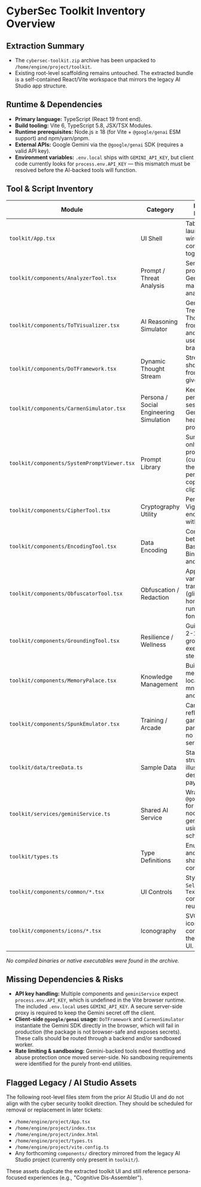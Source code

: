 # CyberSec Toolkit Inventory Overview

## Extraction Summary
- The `cybersec-toolkit.zip` archive has been unpacked to `/home/engine/project/toolkit`.
- Existing root-level scaffolding remains untouched. The extracted bundle is a self-contained React/Vite workspace that mirrors the legacy AI Studio app structure.

## Runtime & Dependencies
- **Primary language:** TypeScript (React 19 front end).
- **Build tooling:** Vite 6, TypeScript 5.8, JSX/TSX Modules.
- **Runtime prerequisites:** Node.js ≥ 18 (for Vite + `@google/genai` ESM support) and npm/yarn/pnpm.
- **External APIs:** Google Gemini via the `@google/genai` SDK (requires a valid API key).
- **Environment variables:** `.env.local` ships with `GEMINI_API_KEY`, but client code currently looks for `process.env.API_KEY` — this mismatch must be resolved before the AI-backed tools will function.

## Tool & Script Inventory
| Module | Category | Purpose & Behaviour | Dependencies / Runtime Needs | Inputs | Outputs / Side Effects |
| --- | --- | --- | --- | --- | --- |
| `toolkit/App.tsx` | UI Shell | Tabbed launcher that wires all feature components together. | React 19, shared UI components. | User tab selection state. | Renders selected tool component. |
| `toolkit/components/AnalyzerTool.tsx` | Prompt / Threat Analysis | Sends user-provided text to Gemini for markdown risk analysis. | React hooks, `services/geminiService.analyzeText`, Google Gemini API key, network egress. | Free-form text blob. | Markdown-formatted analysis; logs errors to console. |
| `toolkit/components/ToTVisualizer.tsx` | AI Reasoning Simulator | Generates Tree-of-Thought nodes from Gemini and guides the user through branches. | React hooks, `services/geminiService.generateInitialNode`/`generateNextNode`, Google Gemini API key, network egress. | Seed prompt plus per-branch selections. | Structured node JSON rendered as tables; remote API calls on each branch. |
| `toolkit/components/DoTFramework.tsx` | Dynamic Thought Stream | Streams five short ideas from Gemini given a topic. | `@google/genai` instantiated client-side, API key access, network egress. | Single topic string. | Array of short sentences displayed sequentially. |
| `toolkit/components/CarmenSimulator.tsx` | Persona / Social Engineering Simulation | Keeps a persona chat session with Gemini using a heavy system prompt. | `@google/genai`, chat session API, API key, network egress; relies on browser clipboard for copy. | Conversational turns from the user. | Streaming persona responses; maintains in-memory transcript. |
| `toolkit/components/SystemPromptViewer.tsx` | Prompt Library | Surface read-only system prompts (currently only the Carmen persona) with copy-to-clipboard. | React, browser clipboard API. | None; purely reads static prompt map. | Displays prompt text; copies to clipboard. |
| `toolkit/components/CipherTool.tsx` | Cryptography Utility | Performs Vigenère cipher encrypt/decrypt with validation. | React state only. | Plaintext/ciphertext string and alphabetic key. | Transformed Vigenère text; inline validation errors. |
| `toolkit/components/EncodingTool.tsx` | Data Encoding | Converts between Base64, URL, Binary, Hex, and Morse. | Browser `btoa/atob`, React. | Text to encode/decode plus encoding type selector. | Encoded/decoded string; error message on invalid input. |
| `toolkit/components/ObfuscatorTool.tsx` | Obfuscation / Redaction | Applies a variety of glyph transformations (glitch, homoglyph, runic, stylistic fonts). | React hooks; uses Unicode manipulation. | Source text, obfuscation type, optional intensity slider. | Obfuscated string updated reactively. |
| `toolkit/components/GroundingTool.tsx` | Resilience / Wellness | Guided 5-4-3-2-1 sensory grounding exercise with step tracking. | React state. | User journal entries per step. | Final reassurance message and ability to restart. |
| `toolkit/components/MemoryPalace.tsx` | Knowledge Management | Build rooms and memories using local state for mnemonic anchoring. | React state; Date.now identifiers. | Room names and memory payloads. | Renders editable room list; no persistence. |
| `toolkit/components/SpunkEmulator.tsx` | Training / Arcade | Canvas-based reflex mini-game with particle effects; no external services. | HTML Canvas API, browser animation frame. | Mouse movement and clicks. | Visual game state; score counter updated in memory. |
| `toolkit/data/treeData.ts` | Sample Data | Static tree structure illustrating desired ToT payload shape. | Type definitions. | None. | Provides default node data (not currently wired into UI). |
| `toolkit/services/geminiService.ts` | Shared AI Service | Wrapper around `@google/genai` for analysis and node generation using JSON schemas. | Requires `@google/genai` SDK, valid `process.env.API_KEY`, network egress; assumes execution in a secure environment. | Text to analyse, current node context. | Responses from Gemini as strings/JSON, throws on error. |
| `toolkit/types.ts` | Type Definitions | Enumerations and interfaces shared across components. | TypeScript compiler. | N/A. | Provides enums for encoding/obfuscation + Tree/Node contracts. |
| `toolkit/components/common/*.tsx` | UI Controls | Styled `Button`, `Select`, `TextArea` components reused by tools. | React. | Varies per control. | Emit DOM events to parent components. |
| `toolkit/components/icons/*.tsx` | Iconography | SVG-based icon components for the cyberpunk UI. | React. | N/A. | SVG JSX fragments. |

_No compiled binaries or native executables were found in the archive._

## Missing Dependencies & Risks
- **API key handling:** Multiple components and `geminiService` expect `process.env.API_KEY`, which is undefined in the Vite browser runtime. The included `.env.local` uses `GEMINI_API_KEY`. A secure server-side proxy is required to keep the Gemini secret off the client.
- **Client-side `@google/genai` usage:** `DoTFramework` and `CarmenSimulator` instantiate the Gemini SDK directly in the browser, which will fail in production (the package is not browser-safe and exposes secrets). These calls should be routed through a backend and/or sandboxed worker.
- **Rate limiting & sandboxing:** Gemini-backed tools need throttling and abuse protection once moved server-side. No sandboxing requirements were identified for the purely front-end utilities.

## Flagged Legacy / AI Studio Assets
The following root-level files stem from the prior AI Studio UI and do not align with the cyber security toolkit direction. They should be scheduled for removal or replacement in later tickets:
- `/home/engine/project/App.tsx`
- `/home/engine/project/index.tsx`
- `/home/engine/project/index.html`
- `/home/engine/project/types.ts`
- `/home/engine/project/vite.config.ts`
- Any forthcoming `components/` directory mirrored from the legacy AI Studio project (currently only present in `toolkit/`).

These assets duplicate the extracted toolkit UI and still reference persona-focused experiences (e.g., "Cognitive Dis-Assembler").
